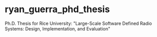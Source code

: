# ryan_guerra_phd_thesis
Ph.D. Thesis for Rice University: "Large-Scale Software Defined Radio Systems: Design, Implementation, and Evaluation"
